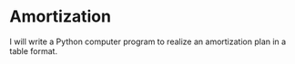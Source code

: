 # Amortization
I will write a Python computer program to realize an amortization plan in a table format.
